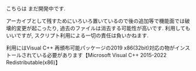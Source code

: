 こちらは まだ開発中です.

アーカイブとして残すためにいろいろ置いているので後の追加等で機能面では破壊的変更が起こったり, 過去のファイルは消去する可能性が高いです.
利用してもいいですが, スクリプト利用による一切の責任は負いかねます.

利用にはVisual C++ 再頒布可能パッケージの2019 x86(32bit)対応の物がインストールされている必要があります【Microsoft Visual C++ 2015-2022 Redistributable(x86)】

